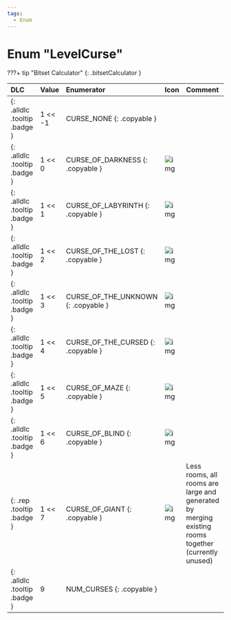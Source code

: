 ```yaml
---
tags:
  - Enum
---
```

# Enum "LevelCurse"

???+ tip "Bitset Calculator"
    [](#){: .bitsetCalculator }

|DLC|Value|Enumerator|Icon|Comment|
|:--|:--|:--|:--|:--|
|[ ](#){: .alldlc .tooltip .badge } |1 << -1 |CURSE_NONE {: .copyable } | |  |
|[ ](#){: .alldlc .tooltip .badge } |1 << 0 |CURSE_OF_DARKNESS {: .copyable } | ![img](../images/levelcurse/darkness.png) |  |
|[ ](#){: .alldlc .tooltip .badge } |1 << 1 |CURSE_OF_LABYRINTH {: .copyable } | ![img](../images/levelcurse/xl.png) |  |
|[ ](#){: .alldlc .tooltip .badge } |1 << 2 |CURSE_OF_THE_LOST {: .copyable } | ![img](../images/levelcurse/lost.png) |  |
|[ ](#){: .alldlc .tooltip .badge } |1 << 3 |CURSE_OF_THE_UNKNOWN {: .copyable } | ![img](../images/levelcurse/unknown.png) |  |
|[ ](#){: .alldlc .tooltip .badge } |1 << 4 |CURSE_OF_THE_CURSED {: .copyable } | ![img](../images/levelcurse/cursed.png) |  |
|[ ](#){: .alldlc .tooltip .badge } |1 << 5 |CURSE_OF_MAZE {: .copyable } | ![img](../images/levelcurse/maze.png) |  |
|[ ](#){: .alldlc .tooltip .badge } |1 << 6 |CURSE_OF_BLIND {: .copyable } | ![img](../images/levelcurse/blind.png) |  |
|[ ](#){: .rep .tooltip .badge } |1 << 7 |CURSE_OF_GIANT {: .copyable } | ![img](../images/levelcurse/giant.png) | Less rooms, all rooms are large and generated by merging existing rooms together (currently unused) |
|[ ](#){: .alldlc .tooltip .badge } |9 |NUM_CURSES {: .copyable }| |  |
